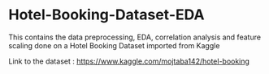 # Hotel-Booking-Dataset-EDA
This contains the data preprocessing, EDA, correlation analysis and feature scaling done on a Hotel Booking Dataset imported from Kaggle

Link to the dataset : https://www.kaggle.com/mojtaba142/hotel-booking
